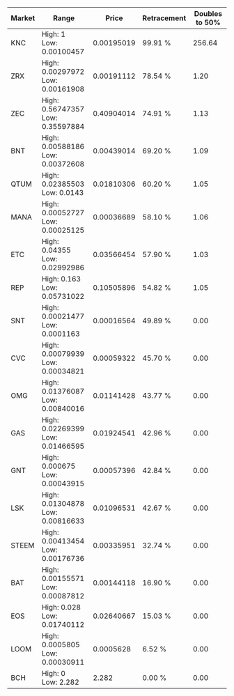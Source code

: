| Market | Range | Price| Retracement | Doubles to 50% |
| --- | --- | --- | --- | --- |
| KNC | High: 1<br />Low: 0.00100457 | 0.00195019 | 99.91 % | 256.64 |
| ZRX | High: 0.00297972<br />Low: 0.00161908 | 0.00191112 | 78.54 % | 1.20 |
| ZEC | High: 0.56747357<br />Low: 0.35597884 | 0.40904014 | 74.91 % | 1.13 |
| BNT | High: 0.00588186<br />Low: 0.00372608 | 0.00439014 | 69.20 % | 1.09 |
| QTUM | High: 0.02385503<br />Low: 0.0143 | 0.01810306 | 60.20 % | 1.05 |
| MANA | High: 0.00052727<br />Low: 0.00025125 | 0.00036689 | 58.10 % | 1.06 |
| ETC | High: 0.04355<br />Low: 0.02992986 | 0.03566454 | 57.90 % | 1.03 |
| REP | High: 0.163<br />Low: 0.05731022 | 0.10505896 | 54.82 % | 1.05 |
| SNT | High: 0.00021477<br />Low: 0.0001163 | 0.00016564 | 49.89 % | 0.00 |
| CVC | High: 0.00079939<br />Low: 0.00034821 | 0.00059322 | 45.70 % | 0.00 |
| OMG | High: 0.01376087<br />Low: 0.00840016 | 0.01141428 | 43.77 % | 0.00 |
| GAS | High: 0.02269399<br />Low: 0.01466595 | 0.01924541 | 42.96 % | 0.00 |
| GNT | High: 0.000675<br />Low: 0.00043915 | 0.00057396 | 42.84 % | 0.00 |
| LSK | High: 0.01304878<br />Low: 0.00816633 | 0.01096531 | 42.67 % | 0.00 |
| STEEM | High: 0.00413454<br />Low: 0.00176736 | 0.00335951 | 32.74 % | 0.00 |
| BAT | High: 0.00155571<br />Low: 0.00087812 | 0.00144118 | 16.90 % | 0.00 |
| EOS | High: 0.028<br />Low: 0.01740112 | 0.02640667 | 15.03 % | 0.00 |
| LOOM | High: 0.0005805<br />Low: 0.00030911 | 0.0005628 | 6.52 % | 0.00 |
| BCH | High: 0<br />Low: 2.282 | 2.282 | 0.00 % | 0.00 |
